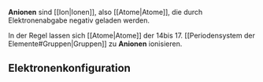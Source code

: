 **Anionen** sind [[Ion|Ionen]], also [[Atome|Atome]], die durch Elektronenabgabe negativ geladen werden.

In der Regel lassen sich [[Atome|Atome]] der 14bis 17. [[Periodensystem der Elemente#Gruppen|Gruppen]] zu **Anionen** ionisieren.

## Elektronenkonfiguration